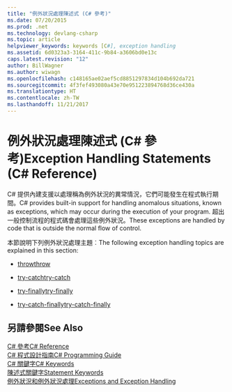 ```yaml
---
title: "例外狀況處理陳述式 (C# 參考)"
ms.date: 07/20/2015
ms.prod: .net
ms.technology: devlang-csharp
ms.topic: article
helpviewer_keywords: keywords [C#], exception handling
ms.assetid: 6d0323a3-3164-411c-9b84-a3606bd0e13c
caps.latest.revision: "12"
author: BillWagner
ms.author: wiwagn
ms.openlocfilehash: c148165ae02aef5cd8851297834d104b692da721
ms.sourcegitcommit: 4f3fef493080a43e70e951223894768d36ce430a
ms.translationtype: HT
ms.contentlocale: zh-TW
ms.lasthandoff: 11/21/2017
---
```

# <a name="exception-handling-statements-c-reference"></a><span data-ttu-id="7acfa-102">例外狀況處理陳述式 (C# 參考)</span><span class="sxs-lookup"><span data-stu-id="7acfa-102">Exception Handling Statements (C# Reference)</span></span>
<span data-ttu-id="7acfa-103">C# 提供內建支援以處理稱為例外狀況的異常情況，它們可能發生在程式執行期間。</span><span class="sxs-lookup"><span data-stu-id="7acfa-103">C# provides built-in support for handling anomalous situations, known as exceptions, which may occur during the execution of your program.</span></span> <span data-ttu-id="7acfa-104">超出一般控制流程的程式碼會處理這些例外狀況。</span><span class="sxs-lookup"><span data-stu-id="7acfa-104">These exceptions are handled by code that is outside the normal flow of control.</span></span>  
  
 <span data-ttu-id="7acfa-105">本節說明下列例外狀況處理主題︰</span><span class="sxs-lookup"><span data-stu-id="7acfa-105">The following exception handling topics are explained in this section:</span></span>  
  
-   [<span data-ttu-id="7acfa-106">throw</span><span class="sxs-lookup"><span data-stu-id="7acfa-106">throw</span></span>](../../../csharp/language-reference/keywords/throw.md)  
  
-   [<span data-ttu-id="7acfa-107">try-catch</span><span class="sxs-lookup"><span data-stu-id="7acfa-107">try-catch</span></span>](../../../csharp/language-reference/keywords/try-catch.md)  
  
-   [<span data-ttu-id="7acfa-108">try-finally</span><span class="sxs-lookup"><span data-stu-id="7acfa-108">try-finally</span></span>](../../../csharp/language-reference/keywords/try-finally.md)  
  
-   [<span data-ttu-id="7acfa-109">try-catch-finally</span><span class="sxs-lookup"><span data-stu-id="7acfa-109">try-catch-finally</span></span>](../../../csharp/language-reference/keywords/try-catch-finally.md)  
  
## <a name="see-also"></a><span data-ttu-id="7acfa-110">另請參閱</span><span class="sxs-lookup"><span data-stu-id="7acfa-110">See Also</span></span>  
 [<span data-ttu-id="7acfa-111">C# 參考</span><span class="sxs-lookup"><span data-stu-id="7acfa-111">C# Reference</span></span>](../../../csharp/language-reference/index.md)  
 [<span data-ttu-id="7acfa-112">C# 程式設計指南</span><span class="sxs-lookup"><span data-stu-id="7acfa-112">C# Programming Guide</span></span>](../../../csharp/programming-guide/index.md)  
 [<span data-ttu-id="7acfa-113">C# 關鍵字</span><span class="sxs-lookup"><span data-stu-id="7acfa-113">C# Keywords</span></span>](../../../csharp/language-reference/keywords/index.md)  
 [<span data-ttu-id="7acfa-114">陳述式關鍵字</span><span class="sxs-lookup"><span data-stu-id="7acfa-114">Statement Keywords</span></span>](../../../csharp/language-reference/keywords/statement-keywords.md)  
 [<span data-ttu-id="7acfa-115">例外狀況和例外狀況處理</span><span class="sxs-lookup"><span data-stu-id="7acfa-115">Exceptions and Exception Handling</span></span>](../../../csharp/programming-guide/exceptions/index.md)
